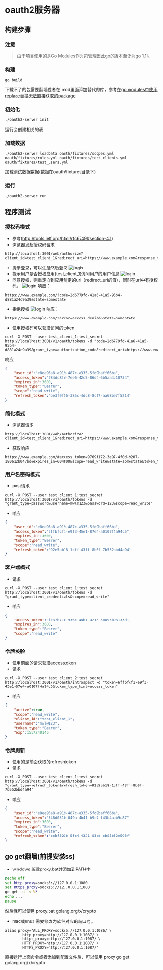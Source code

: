 # oauth2服务器
## 构建步骤
### 注意
> 由于项目使用的是Go Modules作为包管理因此go的版本至少为go 1.11。
### 构建
```
go build 
```
下载不了的包需要翻墙或者在.mod里面添加替代的库，参考[在go modules中使用replace替换无法直接获取的package]('https://www.cnblogs.com/apocelipes/p/9609895.html')
### 初始化
```
./oauth2-server init
```
运行会创建相关的表
### 加载数据
```
./oauth2-server loadData oauth/fixtures/scopes.yml oauth/fixtures/roles.yml oauth/fixtures/test_clients.yml oauth/fixtures/test_users.yml
```
加载测试数据数据(数据在oauth/fixtures目录下)
### 运行
```
./oauth2-server run
```

## 程序测试
### 授权码模式
- 参考(http://tools.ietf.org/html/rfc6749#section-4.1)
- 浏览器发起授权码请求
```
http://localhost:3001/web/authorize?client_id=test_client_1&redirect_uri=https://www.example.com&response_type=code&state=somestate&scope=read_write
```
- 提示登录，可以注册然后登录
![login](images/login.png "login")
- 提示用户是否授权应用(test_client_1)访问用户的用户信息
![login](images/auth.png "auth")
- 同意授权，则重定向到应用制定的uri（redirect_uri的值），同时在uri中有授权码。
![login](images/success.png "success")
响应：
```
https://www.example.com/?code=2d6779fd-41a6-41a5-95b4-d881a24c9a39&state=somestate
```
- 拒绝授权
![login](images/failed.png "failed")
响应：
```
https://www.example.com/?error=access_denied&state=somestate
```
- 使用授权码可以获取访问的token
```
curl -X POST --user test_client_1:test_secret http://localhost:3001/v1/oauth/tokens -d "code=2d6779fd-41a6-41a5-95b4-d881a24c9a39&grant_type=authorization_code&redirect_uri=https://www.example.com&scope=read_write"
```
响应
```json
{
    "user_id":"e8ee95a8-a919-487c-a335-5fd9baff66ba",
    "access_token":"984dc8fd-7ee6-42c5-86d4-6b5aa4c10734",
    "expires_in":3600,
    "token_type":"Bearer",
    "scope":"read_write",
    "refresh_token":"be3f9f56-385c-4dc8-8cf7-aa68be7f5214"
}
```

### 简化模式
- 浏览器请求
```
http://localhost:3001/web/authorize?client_id=test_client_1&redirect_uri=https://www.example.com&response_type=token&state=somestate&scope=read_write
```
- 获取响应
```
https://www.example.com/#access_token=9769f172-3e97-4f0d-9207-180612b047bd&expires_in=604800&scope=read_write&state=somestate&token_type=Bearer
```
### 用户名密码模式
- post请求
```
curl -X POST --user test_client_1:test_secret http://localhost:3001/v1/oauth/tokens -d "grant_type=password&username=mwl@123&password=123&scope=read_write"
```
- 响应
```json
{
    "user_id":"e8ee95a8-a919-487c-a335-5fd9baff66ba",
    "access_token":"6ffbfcf1-e9f3-45e1-87e4-a0107f4a94c5",
    "expires_in":3600,
    "token_type":"Bearer",
    "scope":"read_write",
    "refresh_token":"92e5ab18-1cff-43ff-8b6f-7b552bbd4a94"
}
```
### 客户端模式
- 请求
```
curl -X POST --user test_client_1:test_secret http://localhost:3001/v1/oauth/tokens -d "grant_type=client_credentials&scope=read_write"
```
- 响应
```json
{
    "access_token":"fc37b71c-936c-48b1-a218-30095b93133d",
    "expires_in":3600,
    "token_type":"Bearer",
    "scope":"read_write"
}
```

### 令牌校验
- 使用前面的请求获取accesstoken
- 请求
```
curl -X POST --user test_client_2:test_secret http://localhost:3001/v1/oauth/introspect -d "token=6ffbfcf1-e9f3-45e1-87e4-a0107f4a94c5&token_type_hint=access_token"
```
- 响应
```json
{
    "active":true,
    "scope":"read_write",
    "client_id":"test_client_1",
    "username":"mwl@123",
    "token_type":"Bearer",
    "exp":1557240145
}
```
### 令牌刷新
- 使用的是前面获取的refreshtoken
- 请求
```
curl -X POST --user test_client_1:test_secret http://localhost:3001/v1/oauth/tokens -d "grant_type=refresh_token&refresh_token=92e5ab18-1cff-43ff-8b6f-7b552bbd4a94"
```
- 响应
```json
{
    "user_id":"e8ee95a8-a919-487c-a335-5fd9baff66ba",
    "access_token":"548d0510-049a-4b41-b9c7-f43b4abb9c87",
    "expires_in":3600,
    "token_type":"Bearer",
    "scope":"read_write",
    "refresh_token":"ccbf323b-5fc4-4321-83bd-cb85b32e593f"
}
```

## go get翻墙(前提安装ss)
- windows
新建proxy.bat并添加到PATH中
```bat
@echo off
set http_proxy=socks5://127.0.0.1:1080
set https_proxy=socks5://127.0.0.1:1080
go get -u -v %*
echo ...
pause
```
然后就可以使用
proxy.bat golang.org/x/crypto
- mac或linux
需要修改为软件对应的端口号。
```
alias proxy='ALL_PROXY=socks5://127.0.0.1:1086/ \
        http_proxy=http://127.0.0.1:1087/ \
        https_proxy=http://127.0.0.1:1087/ \
        HTTP_PROXY=http://127.0.0.1:1087/ \
        HTTPS_PROXY=http://127.0.0.1:1087/'
```
直接运行上面命令或者添加到配置文件后，可以使用
proxy go get golang.org/x/crypto
